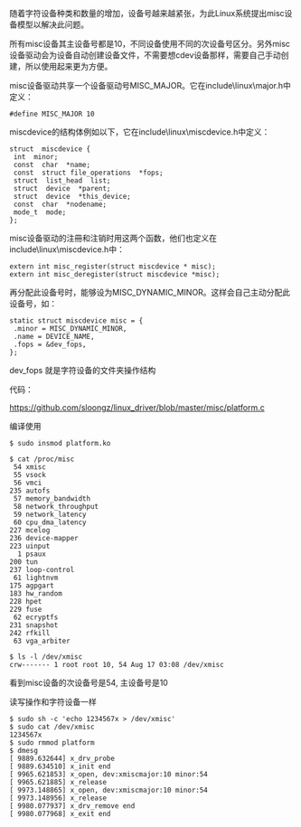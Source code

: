随着字符设备种类和数量的增加，设备号越来越紧张，为此Linux系统提出misc设备模型以解决此问题。

所有misc设备其主设备号都是10，不同设备使用不同的次设备号区分。另外misc设备驱动会为设备自动创建设备文件，不需要想cdev设备那样，需要自己手动创建，所以使用起来更为方便。

misc设备驱动共享一个设备驱动号MISC_MAJOR。它在include\linux\major.h中定义：


```
#define MISC_MAJOR 10
```

miscdevice的结构体例如以下，它在include\linux\miscdevice.h中定义：

```
struct  miscdevice {
 int  minor;
 const  char  *name;
 const  struct file_operations  *fops;
 struct  list_head  list;
 struct  device  *parent;
 struct  device  *this_device;
 const  char  *nodename;
 mode_t  mode;
};
```
misc设备驱动的注冊和注销时用这两个函数，他们也定义在include\linux\miscdevice.h中：

```
extern int misc_register(struct miscdevice * misc);
extern int misc_deregister(struct miscdevice *misc);
```
再分配此设备号时，能够设为MISC_DYNAMIC_MINOR。这样会自己主动分配此设备号，如：

```
static struct miscdevice misc = {
 .minor = MISC_DYNAMIC_MINOR,
 .name = DEVICE_NAME,
 .fops = &dev_fops,
};
```
dev_fops 就是字符设备的文件夹操作结构

代码：

https://github.com/sloongz/linux_driver/blob/master/misc/platform.c

编译使用


```
$ sudo insmod platform.ko
```

```
$ cat /proc/misc 
 54 xmisc
 55 vsock
 56 vmci
235 autofs
 57 memory_bandwidth
 58 network_throughput
 59 network_latency
 60 cpu_dma_latency
227 mcelog
236 device-mapper
223 uinput
  1 psaux
200 tun
237 loop-control
 61 lightnvm
175 agpgart
183 hw_random
228 hpet
229 fuse
 62 ecryptfs
231 snapshot
242 rfkill
 63 vga_arbiter
```

```
$ ls -l /dev/xmisc 
crw------- 1 root root 10, 54 Aug 17 03:08 /dev/xmisc
```
看到misc设备的次设备号是54, 主设备号是10


读写操作和字符设备一样

```
$ sudo sh -c 'echo 1234567x > /dev/xmisc'
$ sudo cat /dev/xmisc
1234567x
$ sudo rmmod platform 
$ dmesg
[ 9889.632644] x_drv_probe
[ 9889.634510] x_init end
[ 9965.621853] x_open, dev:xmiscmajor:10 minor:54
[ 9965.621885] x_release
[ 9973.148865] x_open, dev:xmiscmajor:10 minor:54
[ 9973.148956] x_release
[ 9980.077937] x_drv_remove end
[ 9980.077968] x_exit end

```
